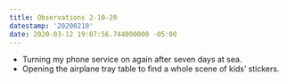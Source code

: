 ```yaml
---
title: Observations 2-10-20
datestamp: '20200210'
date: 2020-03-12 19:07:56.744000000 -05:00
---
```


- Turning my phone service on again after seven days at sea.
- Opening the airplane tray table to find a whole scene of kids’ stickers.
